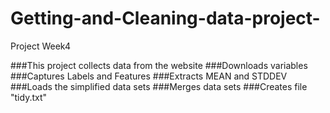 # Getting-and-Cleaning-data-project-
Project Week4

###This project collects data from the website
###Downloads variables
###Captures Labels and Features
###Extracts MEAN and STDDEV
###Loads the simplified data sets
###Merges data sets
###Creates file "tidy.txt"
